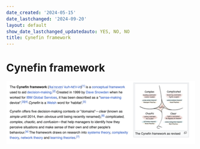 ```yaml
---
date_created: '2024-05-15'
date_lastchanged: '2024-09-20'
layout: default
show_date_lastchanged_updatedauto: YES, NO, NO
title: Cynefin framework
---
```


# Cynefin framework

![](media/cleanshot_2024-05-15-at-16-36-15@2x.png)


